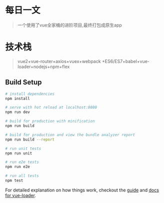 # 每日一文

> 一个使用了vue全家桶的进阶项目,最终打包成原生app

# 技术栈
> vue2+vue-router+axios+vuex+webpack
+ES6/ES7+babel+vue-loader+nodejs+npm+flex

## Build Setup

``` bash
# install dependencies
npm install

# serve with hot reload at localhost:8080
npm run dev

# build for production with minification
npm run build

# build for production and view the bundle analyzer report
npm run build --report

# run unit tests
npm run unit

# run e2e tests
npm run e2e

# run all tests
npm test
```

For detailed explanation on how things work, checkout the [guide](http://vuejs-templates.github.io/webpack/) and [docs for vue-loader](http://vuejs.github.io/vue-loader).
